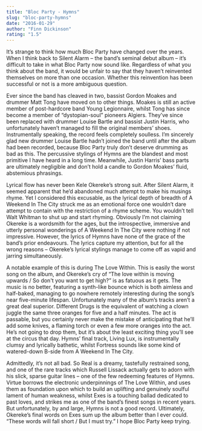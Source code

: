 ```yaml
---
title: "Bloc Party - Hymns"
slug: "bloc-party-hymns"
date: "2016-01-29"
author: "Finn Dickinson"
rating: "1.5"
---
```


It’s strange to think how much Bloc Party have changed over the years. When I think back to Silent Alarm – the band’s seminal debut album – it’s difficult to take in what Bloc Party now sound like. Regardless of what you think about the band, it would be unfair to say that they haven’t reinvented themselves on more than one occasion. Whether this reinvention has been successful or not is a more ambiguous question.

Ever since the band has cleaved in two, bassist Gordon Moakes and drummer Matt Tong have moved on to other things. Moakes is still an active member of post-hardcore band Young Legionnaire, whilst Tong has since become a member of “dystopian-soul” pioneers Algiers. They’ve since been replaced with drummer Louise Bartle and bassist Justin Harris, who unfortunately haven’t managed to fill the original members’ shoes. Instrumentally speaking, the record feels completely soulless. I’m sincerely glad new drummer Louise Bartle hadn’t joined the band until after the album had been recorded, because Bloc Party truly don’t deserve drumming as bad as this. The percussive stylings of Hymns are the blandest and most primitive I have heard in a long time. Meanwhile, Justin Harris’ bass parts are ultimately negligible and don’t hold a candle to Gordon Moakes’ fluid, abstemious phrasings.

Lyrical flow has never been Kele Okereke’s strong suit. After Silent Alarm, it seemed apparent that he’d abandoned much attempt to make his musings rhyme. Yet I considered this excusable, as the lyrical depth of breadth of A Weekend In The City struck me as an emotional force one wouldn’t dare attempt to contain with the restriction of a rhyme scheme. You wouldn’t tell Walt Whitman to shut up and start rhyming. Obviously I’m not claiming Okereke is a wordsmith for the ages, but the introspective, immersive and utterly personal wonderings of A Weekend In The City were nothing if not impressive. However, the lyrics of Hymns have none of the grace of the band’s prior endeavours. The lyrics capture my attention, but for all the wrong reasons – Okereke’s lyrical stylings manage to come off as vapid and jarring simultaneously.

A notable example of this is during The Love Within. This is easily the worst song on the album, and Okereke’s cry of “The love within is moving upwards / So don't you want to get high?” is as fatuous as it gets. The music is no better, featuring a synth-like bounce which is both aimless and half-baked, managing to go nowhere remotely interesting during the song’s near five-minute lifespan. Unfortunately many of the album’s tracks aren’t a great deal superior. Different Drugs is the equivalent of watching a clown juggle the same three oranges for five and a half minutes. The act is passable, but you certainly never make the mistake of anticipating that he’ll add some knives, a flaming torch or even a few more oranges into the act. He’s not going to drop them, but it’s about the least exciting thing you’ll see at the circus that day. Hymns’ final track, Living Lux, is instrumentally clumsy and lyrically bathetic, whilst Fortress sounds like some kind of watered-down B-side from A Weekend In The City.

Admittedly, it’s not all bad. So Real is a dreamy, tastefully restrained song, and one of the rare tracks which Russell Lissack actually gets to adorn with his slick, sparse guitar lines – one of the few redeeming features of Hymns. Virtue borrows the electronic underpinnings of The Love Within, and uses them as foundation upon which to build an uplifting and genuinely soulful lament of human weakness, whilst Exes is a touching ballad dedicated to past loves, and strikes me as one of the band’s finest songs in recent years. But unfortunately, by and large, Hymns is not a good record. Ultimately, Okereke’s final words on Exes sum up the album better than I ever could. “These words will fall short / But I must try.” I hope Bloc Party keep trying.
